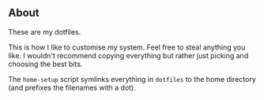 ## About

These are my dotfiles. 

This is how I like to customise my system. Feel free to steal anything you like. I wouldn't recommend copying everything but rather just picking and choosing the best bits. 

The `home-setup` script symlinks everything in `dotfiles` to the home directory (and prefixes the filenames with a dot). 
